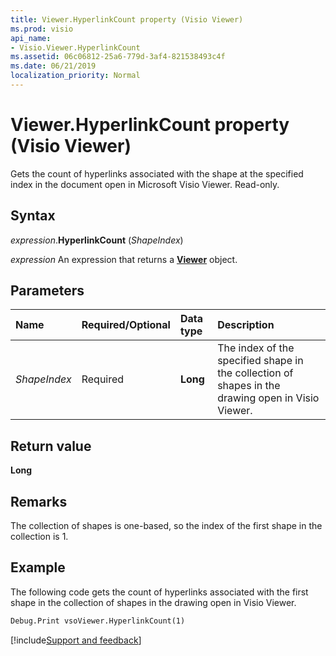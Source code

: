 ```yaml
---
title: Viewer.HyperlinkCount property (Visio Viewer)
ms.prod: visio
api_name:
- Visio.Viewer.HyperlinkCount
ms.assetid: 06c06812-25a6-779d-3af4-821538493c4f
ms.date: 06/21/2019
localization_priority: Normal
---
```



# Viewer.HyperlinkCount property (Visio Viewer)

Gets the count of hyperlinks associated with the shape at the specified index in the document open in Microsoft Visio Viewer. Read-only.


## Syntax

_expression_.**HyperlinkCount** (_ShapeIndex_)

_expression_ An expression that returns a **[Viewer](Visio.Viewer.md)** object.


## Parameters

|Name|Required/Optional|Data type|Description|
|:-----|:-----|:-----|:-----|
|_ShapeIndex_|Required| **Long**|The index of the specified shape in the collection of shapes in the drawing open in Visio Viewer.|

## Return value

**Long**


## Remarks

The collection of shapes is one-based, so the index of the first shape in the collection is 1.


## Example

The following code gets the count of hyperlinks associated with the first shape in the collection of shapes in the drawing open in Visio Viewer.

```vb
Debug.Print vsoViewer.HyperlinkCount(1)
```

[!include[Support and feedback](~/includes/feedback-boilerplate.md)]